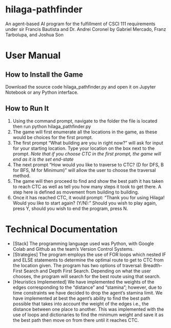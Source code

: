 # hilaga-pathfinder
An agent-based AI program for the fulfillment of CSCI 111 requirements under sir Francis Bautista and Dr. Andrei Coronel by Gabriel Mercado, Franz Tarbolupa, and Joshua Son	

# User Manual

## How to Install the Game
Download the source code hilaga_pathfinder.py and open it on Jupyter Notebook or any Python interface.

## How to Run It
1. Using the command prompt, navigate to the folder the file is located then run python hilaga_pathfinder.py
2. The game will first enumerate all the locations in the game, as these would be choices for the first prompt.
3. The first prompt “What building are you in right now?” will ask for input for your starting location. Type your location on the box next to the prompt.
*Note that if you choose CTC in the first prompt, the game will end as it is the set end-state*
4. The next prompt “How would you like to traverse to CTC? (D for DFS, B for BFS, M for Minimum)” will allow the user to choose the traversal method.
5. The game will then proceed to find and show the best path it has taken to reach CTC as well as tell you how many steps it took to get there. A step here is defined as movement from building to building.
6. Once it has reached CTC, it would prompt: “Thank you for using Hilaga! Would you like to start again? (Y/N):” Should you wish to play again, press Y, should you wish to end the program, press N.

# Technical Documentation

* [Stack] The programming language used was Python, with Google Colab and Github as the team’s Version Control Systems.
* [Strategies] The program employs the use of FOR loops which nested IF and ELSE statements to determine the optimal route to get to CTC from the location given. The program has two options of traversal: Breadth-First Search and Depth First Search. Depending on what the user chooses, the program will search for the best route using that search. 
* [Heuristics Implemented] We have implemented the weights of the edges corresponding to the “distance” and “stamina”; however, due to time constraints we have decided to drop the agent’s stamina limit. We have implemented at best the agent’s ability to find the best path possible that takes into account the weight of the edges i.e., the distance between one place to another. This was implemented with the use of loops and dictionaries to find the minimum weight and save it as the best path then move on from there until it reaches CTC. 

